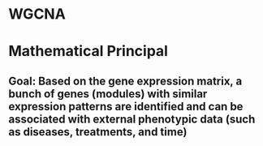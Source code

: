 # WGCNA
# Mathematical Principal

## Goal: Based on the gene expression matrix, a bunch of genes (modules) with similar expression patterns are identified and can be associated with external phenotypic data (such as diseases, treatments, and time)
